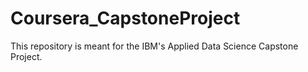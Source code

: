 # Coursera_CapstoneProject
This repository is meant for the IBM's Applied Data Science Capstone Project.
